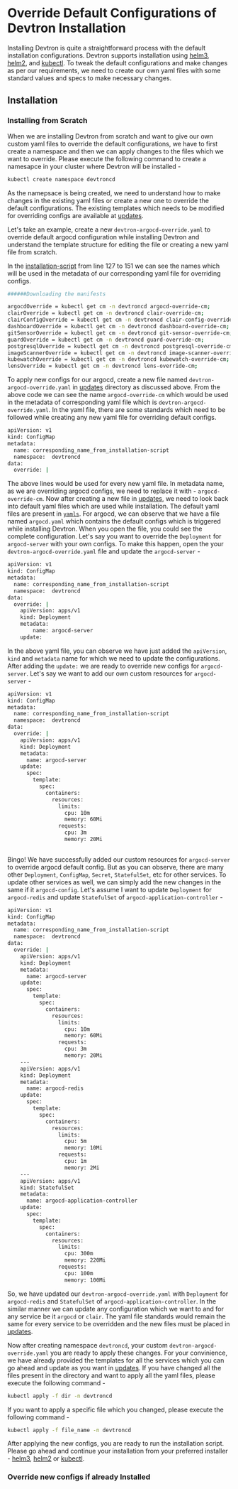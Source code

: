 # Override Default Configurations of Devtron Installation

Installing Devtron is quite a straightforward process with the default installation configurations. Devtron supports installation using [helm3](install-devtron-helm-3.md), [helm2](install-devtron-helm-2.md), and [kubectl](install-devtron-using-kubectl.md). To tweak the default configurations and make changes as per our requirements, we need to create our own yaml files with some standard values and specs to make necessary changes. 


## Installation

### Installing from Scratch
When we are installing Devtron from scratch and want to give our own custom yaml files to override the default configurations, we have to first create a namespace and then we can apply changes to the files which we want to override. Please execute the following command to create a namesapce in your cluster where Devtron will be installed - 

```bash
kubectl create namespace devtroncd
```

As the namepsace is being created, we need to understand how to make changes in the existing yaml files or create a new one to override the default configurations. The existing templates which needs to be modified for overriding configs are available at [updates](https://github.com/devtron-labs/devtron/tree/main/manifests/updates). 

Let's take an example, create a new `devtron-argocd-override.yaml` to override default argocd configuration while installing Devtron and understand the template structure for editing the file or creating a new yaml file from scratch. 

In the [installation-script](https://github.com/devtron-labs/devtron/blob/main/manifests/installation-script) from line 127 to 151 we can see the names which will be used in the metadata of our corresponding yaml file for overriding configs. 

```bash
######Downloading the manifests

argocdOverride = kubectl get cm -n devtroncd argocd-override-cm;
clairOverride = kubectl get cm -n devtroncd clair-override-cm;
clairConfigOverride = kubectl get cm -n devtroncd clair-config-override-cm;
dashboardOverride = kubectl get cm -n devtroncd dashboard-override-cm;
gitSensorOverride = kubectl get cm -n devtroncd git-sensor-override-cm;
guardOverride = kubectl get cm -n devtroncd guard-override-cm;
postgresqlOverride = kubectl get cm -n devtroncd postgresql-override-cm;
imageScannerOverride = kubectl get cm -n devtroncd image-scanner-override-cm;
kubewatchOverride = kubectl get cm -n devtroncd kubewatch-override-cm;
lensOverride = kubectl get cm -n devtroncd lens-override-cm;
```

To apply new configs for our argocd, create a new file named `devtron-argocd-override.yaml` in [updates](https://github.com/devtron-labs/devtron/tree/main/manifests/updates) directory as discussed above. From the above code we can see the name `argocd-override-cm` which would be used in the metadata of corresponding yaml file which is `devtron-argocd-override.yaml`. In the yaml file, there are some standards which need to be followed while creating any new yaml file for overriding default configs.

```bash
apiVersion: v1
kind: ConfigMap
metadata:
  name: corresponding_name_from_installation-script
  namespace:  devtroncd
data:
  override: |

```

The above lines would be used for every new yaml file. In metadata name, as we are overriding argocd configs, we need to replace it with - `argocd-override-cm`. Now after creating a new file in [updates](https://github.com/devtron-labs/devtron/tree/main/manifests/updates), we need to look back into default yaml files which are used while installation. The default yaml files are present in [`yamls`](https://github.com/devtron-labs/devtron/tree/main/manifests/yamls). For argocd, we can observe that we have a file named `argocd.yaml` which contains the default configs which is triggered while installing Devtron. When you open the file, you could see the complete configuration. Let's say you want to override the `Deployment` for `argocd-server` with your own configs. To make this happen, open the your `devtron-argocd-override.yaml` file and update the `argocd-server` - 

```bash
apiVersion: v1
kind: ConfigMap
metadata:
  name: corresponding_name_from_installation-script
  namespace:  devtroncd
data:
  override: |
  	apiVersion: apps/v1
	kind: Deployment
	metadata:
		name: argocd-server
	update:

```

In the above yaml file, you can observe we have just added the `apiVersion`, `kind` and `metadata` name for which we need to update the configurations. After adding the `update:` we are ready to override new configs for `argocd-server`. Let's say we want to add our own custom resources for `argocd-server` - 

```bash
apiVersion: v1
kind: ConfigMap
metadata:
  name: corresponding_name_from_installation-script
  namespace:  devtroncd
data:
  override: |
  	apiVersion: apps/v1
	kind: Deployment
	metadata:
	  name: argocd-server
	update:
	  spec:
    	template:
          spec:
            containers:
              resources:
                limits:
                  cpu: 10m
                  memory: 60Mi
                requests:
                  cpu: 3m
                  memory: 20Mi
  
```

Bingo! We have successfully added our custom resources for `argocd-server` to override argocd default config. But as you can observe, there are many other `Deployment`, `ConfigMap`, `Secret`, `StatefulSet`, etc for other services. To update other services as well, we can simply add the new changes in the same if it `argocd-config`. Let's assume I want to update `Deployment` for `argocd-redis` and update `StatefulSet` of `argocd-application-controller` - 

```bash
apiVersion: v1
kind: ConfigMap
metadata:
  name: corresponding_name_from_installation-script
  namespace:  devtroncd
data:
  override: |
  	apiVersion: apps/v1
	kind: Deployment
	metadata:
	  name: argocd-server
	update:
	  spec:
    	template:
          spec:
            containers:
              resources:
                limits:
                  cpu: 10m
                  memory: 60Mi
                requests:
                  cpu: 3m
                  memory: 20Mi
    ---
    apiVersion: apps/v1
    kind: Deployment
    metadata:
      name: argocd-redis
    update:
      spec:
        template:
          spec:
            containers:
              resources:
                limits:
                  cpu: 5m
                  memory: 10Mi
                requests:
                  cpu: 1m
                  memory: 2Mi
    ---
    apiVersion: apps/v1
    kind: StatefulSet
    metadata:
      name: argocd-application-controller
    update:
      spec:
        template:
          spec:
            containers:
              resources:
                limits:
                  cpu: 300m
                  memory: 220Mi
                requests:
                  cpu: 100m
                  memory: 100Mi

```

So, we have updated our `devtron-argocd-override.yaml` with `Deployment` for `argocd-redis` and `StatefulSet` of `argocd-application-controller`. In the similar manner we can update any configuration which we want to and for any service be it `argocd` or `clair`. The yaml file standards would remain the same for every service to be overridden and the new files must be placed in [updates](https://github.com/devtron-labs/devtron/tree/main/manifests/updates).

Now after creating namespace `devtroncd`, your custom `devtron-argocd-override.yaml` you are ready to apply these changes. For your convinience, we have already provided the templates for all the services which you can go ahead and update as you want in [updates](https://github.com/devtron-labs/devtron/tree/main/manifests/updates). If you have changed all the files present in the directory and want to apply all the yaml files, please execute the following command -

```bash
kubectl apply -f dir -n devtroncd
```
If you want to apply a specific file which you changed, please execute the following command -

```bash
kubectl apply -f file_name -n devtroncd
```

After applying the new configs, you are ready to run the installation script. Please go ahead and continue your installation from your preferred installer - [helm3](install-devtron-helm-3.md), [helm2](install-devtron-helm-2.md) or [kubectl](install-devtron-using-kubectl.md).


### Override new configs if already Installed





